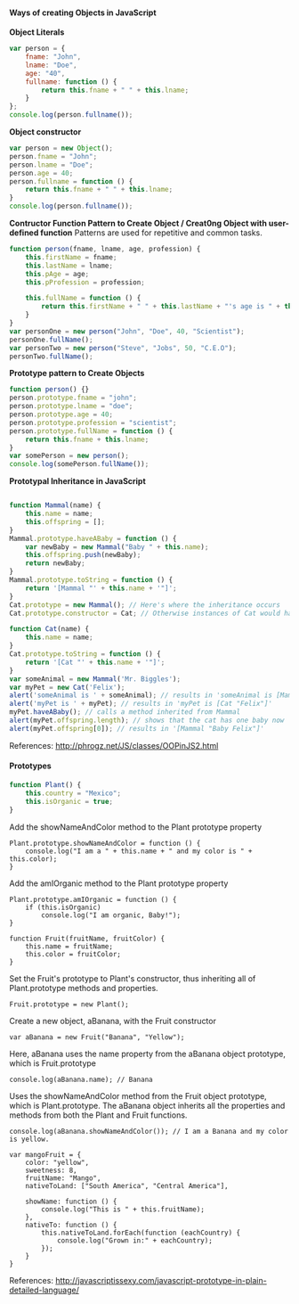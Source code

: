 #### Ways of creating Objects in JavaScript

 **Object Literals**


```javascript
var person = {
    fname: "John",
    lname: "Doe",
    age: "40",
    fullname: function () {
        return this.fname + " " + this.lname;
    }
};
console.log(person.fullname());
```

**Object constructor**

```javascript
var person = new Object();
person.fname = "John";
person.lname = "Doe";
person.age = 40;
person.fullname = function () {
    return this.fname + " " + this.lname;
}
console.log(person.fullname());
```

**Contructor Function Pattern to Create Object / Creat0ng Object with user-defined function**
Patterns are used for repetitive and common tasks.

```javascript
function person(fname, lname, age, profession) {
    this.firstName = fname;
    this.lastName = lname;
    this.pAge = age;
    this.pProfession = profession;

    this.fullName = function () {
        return this.firstName + " " + this.lastName + "'s age is " + this.pAge + ", is a " + this.pProfession;
    }
}
var personOne = new person("John", "Doe", 40, "Scientist");
personOne.fullName();
var personTwo = new person("Steve", "Jobs", 50, "C.E.O");
personTwo.fullName();
```

**Prototype pattern to Create Objects**

```javascript
function person() {}
person.prototype.fname = "john";
person.prototype.lname = "doe";
person.prototype.age = 40;
person.prototype.profession = "scientist";
person.prototype.fullName = function () {
    return this.fname + this.lname;
}
var somePerson = new person();
console.log(somePerson.fullName());
```

**Prototypal Inheritance in JavaScript**

```javascript

function Mammal(name) {
    this.name = name;
    this.offspring = [];
}
Mammal.prototype.haveABaby = function () {
    var newBaby = new Mammal("Baby " + this.name);
    this.offspring.push(newBaby);
    return newBaby;
}
Mammal.prototype.toString = function () {
    return '[Mammal "' + this.name + '"]';
}
Cat.prototype = new Mammal(); // Here's where the inheritance occurs
Cat.prototype.constructor = Cat; // Otherwise instances of Cat would have a constructor of Mammal, creates an object of Cat.

function Cat(name) {
    this.name = name;
}
Cat.prototype.toString = function () {
    return '[Cat "' + this.name + '"]';
}
var someAnimal = new Mammal('Mr. Biggles');
var myPet = new Cat('Felix');
alert('someAnimal is ' + someAnimal); // results in 'someAnimal is [Mammal "Mr. Biggles"]'
alert('myPet is ' + myPet); // results in 'myPet is [Cat "Felix"]'
myPet.haveABaby(); // calls a method inherited from Mammal
alert(myPet.offspring.length); // shows that the cat has one baby now
alert(myPet.offspring[0]); // results in '[Mammal "Baby Felix"]'
```

References:
http://phrogz.net/JS/classes/OOPinJS2.html



#### Prototypes

```javascript
function Plant() {
    this.country = "Mexico";
    this.isOrganic = true;
}
```

Add the showNameAndColor method to the Plant prototype property
```
Plant.prototype.showNameAndColor = function () {
    console.log("I am a " + this.name + " and my color is " + this.color);
}
```

Add the amIOrganic method to the Plant prototype property
```
Plant.prototype.amIOrganic = function () {
    if (this.isOrganic)
        console.log("I am organic, Baby!");
}

function Fruit(fruitName, fruitColor) {
    this.name = fruitName;
    this.color = fruitColor;
}
```

Set the Fruit's prototype to Plant's constructor, thus inheriting all of Plant.prototype methods and properties.
```
Fruit.prototype = new Plant();
```
Create a new object, aBanana, with the Fruit constructor
```
var aBanana = new Fruit("Banana", "Yellow");
```

Here, aBanana uses the name property from the aBanana object prototype, which is Fruit.prototype
```
console.log(aBanana.name); // Banana
```

Uses the showNameAndColor method from the Fruit object prototype, which is Plant.prototype. The aBanana object inherits all the properties and methods from both the Plant and Fruit functions.
```
console.log(aBanana.showNameAndColor()); // I am a Banana and my color is yellow.
```
```
var mangoFruit = {
    color: "yellow",
    sweetness: 8,
    fruitName: "Mango",
    nativeToLand: ["South America", "Central America"],

    showName: function () {
        console.log("This is " + this.fruitName);
    },
    nativeTo: function () {
        this.nativeToLand.forEach(function (eachCountry) {
            console.log("Grown in:" + eachCountry);
        });
    }
}
```

References:
http://javascriptissexy.com/javascript-prototype-in-plain-detailed-language/
